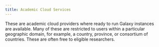```yaml
---
title: Academic Cloud Services
---
```


These are academic cloud providers where ready to run Galaxy instances are available. Many of these are restricted to users within a particular geographic domain, for example, a country, province, or consortium of countries. These are often free to eligible researchers.

